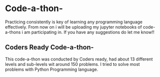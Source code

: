 # Code-a-thon-
Practicing consistently is key of learning any programming language effectively.
From now on i will be uploading my jupyter notebooks of code-a-thons i am participating in.
If you have any suggestions do let me know!!

## Coders Ready Code-a-thon-
This code-a-thon was conducted by Coders ready, had about 13 different levels and sub-levels wit around 150 problems. I tried to solve most problems with Python Programming language.
